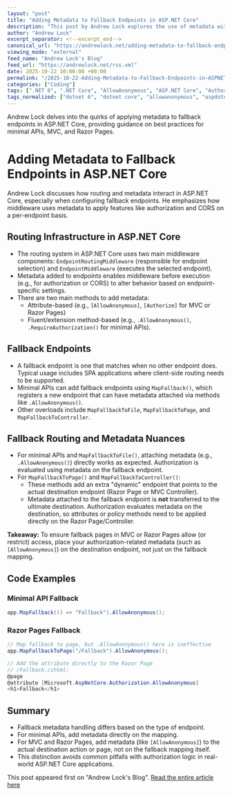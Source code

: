 ```yaml
---
layout: "post"
title: "Adding Metadata to Fallback Endpoints in ASP.NET Core"
description: "This post by Andrew Lock explores the use of metadata with fallback endpoints in ASP.NET Core. It explains the routing infrastructure, why fallback endpoints exist, and highlights key differences in how metadata like authorization is handled for minimal APIs versus MVC and Razor Pages. Readers will learn common mistakes and best practices for ensuring proper authorization behavior."
author: "Andrew Lock"
excerpt_separator: <!--excerpt_end-->
canonical_url: "https://andrewlock.net/adding-metadata-to-fallback-endpoints-in-aspnetcore/"
viewing_mode: "external"
feed_name: "Andrew Lock's Blog"
feed_url: "https://andrewlock.net/rss.xml"
date: 2025-10-22 10:00:00 +00:00
permalink: "/2025-10-22-Adding-Metadata-to-Fallback-Endpoints-in-ASPNET-Core.html"
categories: ["Coding"]
tags: [".NET 6", ".NET Core", "AllowAnonymous", "ASP.NET Core", "Authorization", "Coding", "Endpoint Metadata", "Fallback Endpoints", "MapFallback", "MapFallbackToController", "MapFallbackToPage", "Middleware", "Minimal APIs", "MVC", "Posts", "Razor Pages", "RequireAuthorization", "Routing"]
tags_normalized: ["dotnet 6", "dotnet core", "allowanonymous", "aspdotnet core", "authorization", "coding", "endpoint metadata", "fallback endpoints", "mapfallback", "mapfallbacktocontroller", "mapfallbacktopage", "middleware", "minimal apis", "mvc", "posts", "razor pages", "requireauthorization", "routing"]
---
```


Andrew Lock delves into the quirks of applying metadata to fallback endpoints in ASP.NET Core, providing guidance on best practices for minimal APIs, MVC, and Razor Pages.<!--excerpt_end-->

# Adding Metadata to Fallback Endpoints in ASP.NET Core

Andrew Lock discusses how routing and metadata interact in ASP.NET Core, especially when configuring fallback endpoints. He emphasizes how middleware uses metadata to apply features like authorization and CORS on a per-endpoint basis.

## Routing Infrastructure in ASP.NET Core

- The routing system in ASP.NET Core uses two main middleware components: `EndpointRoutingMiddleware` (responsible for endpoint selection) and `EndpointMiddleware` (executes the selected endpoint).
- Metadata added to endpoints enables middleware before execution (e.g., for authorization or CORS) to alter behavior based on endpoint-specific settings.
- There are two main methods to add metadata:
  - Attribute-based (e.g., `[AllowAnonymous]`, `[Authorize]` for MVC or Razor Pages)
  - Fluent/extension method-based (e.g., `.AllowAnonymous()`, `.RequireAuthorization()` for minimal APIs).

## Fallback Endpoints

- A fallback endpoint is one that matches when no other endpoint does. Typical usage includes SPA applications where client-side routing needs to be supported.
- Minimal APIs can add fallback endpoints using `MapFallback()`, which registers a new endpoint that can have metadata attached via methods like `.AllowAnonymous()`.
- Other overloads include `MapFallbackToFile`, `MapFallbackToPage`, and `MapFallbackToController`.

## Fallback Routing and Metadata Nuances

- For minimal APIs and `MapFallbackToFile()`, attaching metadata (e.g., `.AllowAnonymous()`) directly works as expected. Authorization is evaluated using metadata on the fallback endpoint.
- For `MapFallbackToPage()` and `MapFallbackToController()`:
  - These methods add an extra "dynamic" endpoint that points to the actual destination endpoint (Razor Page or MVC Controller).
  - Metadata attached to the fallback endpoint is **not** transferred to the ultimate destination. Authorization evaluates metadata on the destination, so attributes or policy methods need to be applied directly on the Razor Page/Controller.

**Takeaway:** To ensure fallback pages in MVC or Razor Pages allow (or restrict) access, place your authorization-related metadata (such as `[AllowAnonymous]`) on the destination endpoint, not just on the fallback mapping.

## Code Examples

### Minimal API Fallback

```csharp
app.MapFallback(() => "Fallback").AllowAnonymous();
```

### Razor Pages Fallback

```csharp
// Map fallback to page, but .AllowAnonymous() here is ineffective
app.MapFallbackToPage("/Fallback").AllowAnonymous();

// Add the attribute directly to the Razor Page
// /Fallback.cshtml:
@page
@attribute [Microsoft.AspNetCore.Authorization.AllowAnonymous]
<h1>Fallback</h1>
```

## Summary

- Fallback metadata handling differs based on the type of endpoint.
- For minimal APIs, add metadata directly on the mapping.
- For MVC and Razor Pages, add metadata (like `[AllowAnonymous]`) to the actual destination action or page, not on the fallback mapping itself.
- This distinction avoids common pitfalls with authorization logic in real-world ASP.NET Core applications.

This post appeared first on "Andrew Lock's Blog". [Read the entire article here](https://andrewlock.net/adding-metadata-to-fallback-endpoints-in-aspnetcore/)
